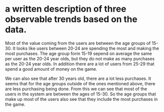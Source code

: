 # a written description of three observable trends based on the data.

Most of the value coming from the users are between the age groups of 15-30. It looks like users between 20-24 are spending the most and making the most purchases. The age group form 15-19 sepend on average the same per user as the 20-24 year olds, but they do not make as many purchases as the 20-24 year olds. In addition there are a lot of users from 25-29 that spend a good amount of money on the game. 

We can also see that after 30 years old, there are a lot less purchases. It seems that for the age groups outside of the ones mentioned above, there are less purchasing being done. From this we can see that most of the users in the system are between the ages of 15-30. So the age groups that make up most of the users also see that they include the most purchases in the game. 





